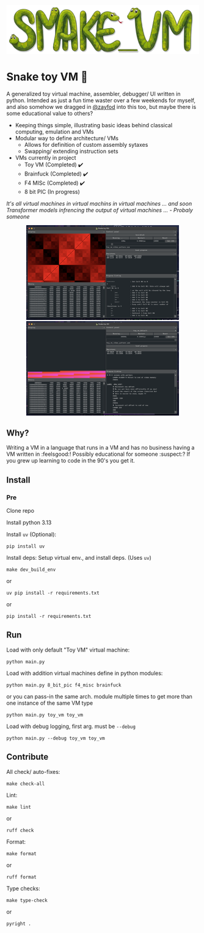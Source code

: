 <p align="center">
  <img src="assests/logo2.png" width="820">
</p>

# Snake toy VM :snake:

A generalized toy virtual machine, assembler, debugger/ UI written in python. Intended as just a fun time waster over a few weekends for myself, and also somehow we dragged in [@zayfod](https://github.com/zayfod) into this too, but maybe there is some educational value to others?

- Keeping things simple, illustrating basic ideas behind classical computing, emulation and VMs
- Modular way to define architecture/ VMs
  - Allows for definition of custom assembly sytaxes
  - Swapping/ extending instruction sets
- VMs currently in project
  - Toy VM (Completed) ✔️
  - Brainfuck (Completed) ✔️
  - F4 MISc (Completed) ✔️
  - 8 bit PIC (In progress)
 
*It's all virtual machines in virtual machins in virtual machines ... and soon Transformer models infrencing the output of virtual machines ... - Probaly someone*

<p align="center">
  <img src="./assests/screen_shot_2024_11_11.png" width="400">
  <img src="./assests/screen_shot_2024_11_11b.png" width="400">
</p>

## Why?
Writing a VM in a language that runs in a VM and has no business having a VM written in :feelsgood:! Possibly educational for someone :suspect:? If you grew up learning to code in the 90's you get it.

## Install

### Pre
Clone repo

Install python 3.13 

Install `uv` (Optional):
```
pip install uv
```

Install deps:
Setup virtual env., and install deps. (Uses `uv`)
```
make dev_build_env
```
or
```
uv pip install -r requirements.txt
```
or
```
pip install -r requirements.txt
```

## Run
Load with only default "Toy VM" virtual machine:
```
python main.py
```
Load with addition virtual machines define in python modules:
```
python main.py 8_bit_pic f4_misc brainfuck
```
or you can pass-in the same arch. module multiple times to get more than one instance of the same VM type
```
python main.py toy_vm toy_vm
```
Load with debug logging, first arg. must be `--debug`
```
python main.py --debug toy_vm toy_vm
```

## Contribute
All check/ auto-fixes:
```
make check-all
```

Lint:
```
make lint
```
or 
```
ruff check
```

Format:
```
make format
```
or
```
ruff format
```

Type checks:
```
make type-check
```
or
```
pyright .
```
